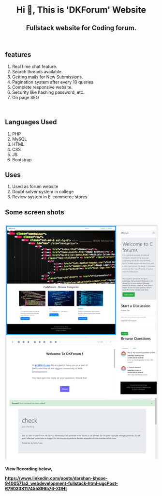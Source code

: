 <h1 align="center">Hi 👋, This is 'DKForum' Website</h1>
<h2 align="center">Fullstack website for Coding forum.</h2><br>

<h2>features</h2>
<ol>
<li>Real time chat feature.</li>
<li>Search threads available.</li>
<li>Getting mails for New Submissions.</li>
<li>Pagination system after every 10 queries</li>
<li>Complete responsive website.</li>
<li>Security like hashing password, etc..</li>
<li>On page SEO </li>
</ol>
<br>
<h2>Languages Used</h2>
<ol>
<li>PHP</li>
<li>MySQL</li>
<li>HTML</li>
<li>CSS</li>
<li>JS</li>
<li>Bootstrap</li>
</ol>
<h2>Uses</h2>
<ol>
<li>Used as forum website</li>
<li>Doubt solver system in college</li>
<li>Review system in E-commerce stores</li>
</ol>
<h2>Some screen shots<h2>
  <img src="ss.PNG">
  <h4>View Recording below, <br>
  
https://www.linkedin.com/posts/darshan-khope-9400571a2_webdevelopment-fullstack-html-ugcPost-6790338117455896576-XDHt
